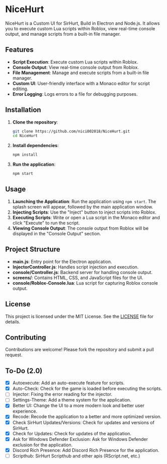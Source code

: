 # NiceHurt

NiceHurt is a Custom UI for SirHurt, Build in Electron and Node.js. It allows you to execute custom Lua scripts within Roblox, view real-time console output, and manage scripts from a built-in file manager.

## Features

- **Script Execution**: Execute custom Lua scripts within Roblox.
- **Console Output**: View real-time console output from Roblox.
- **File Management**: Manage and execute scripts from a built-in file manager.
- **Custom UI**: User-friendly interface with a Monaco editor for script editing.
- **Error Logging**: Logs errors to a file for debugging purposes.

## Installation

1. **Clone the repository**:

   ```bash
   git clone https://github.com/nici002018/NiceHurt.git
   cd NiceHurt
   ```

2. **Install dependencies**:

   ```bash
   npm install
   ```

3. **Run the application**:
   ```bash
   npm start
   ```

## Usage

1. **Launching the Application**: Run the application using `npm start`. The splash screen will appear, followed by the main application window.
2. **Injecting Scripts**: Use the "Inject" button to inject scripts into Roblox.
3. **Executing Scripts**: Write or open a Lua script in the Monaco editor and click "Execute" to run the script.
4. **Viewing Console Output**: The console output from Roblox will be displayed in the "Console Output" section.

## Project Structure

- **main.js**: Entry point for the Electron application.
- **InjectorController.js**: Handles script injection and execution.
- **console/Controller.js**: Backend server for handling console output.
- **screens/**: Contains HTML, CSS, and JavaScript files for the UI.
- **console/Roblox-Console.lua**: Lua script for capturing Roblox console output.

## License

This project is licensed under the MIT License. See the [LICENSE](./LICENSE) file for details.

## Contributing

Contributions are welcome! Please fork the repository and submit a pull request.

## To-Do (2.0)

- [x] Autoexecute: Add an auto-execute feature for scripts.
- [x] Auto-Check: Check for the game is loaded before executing the scripts.
- [ ] Injector: Fixing the error reading for the injector.
- [ ] Settings-Theme: Add a theme system for the application.
- [x] Better UI: Change the UI to a more modern look and better user experience.
- [x] Recode: Recode the application to a better and more optimized version.
- [x] Check SirHurt Updates/Versions: Check for updates and versions of SirHurt.
- [x] Check for Updates: Check for updates of the application.
- [x] Ask for Windows Defender Exclusion: Ask for Windows Defender exclusion for the application.
- [x] Discord Rich Presence: Add Discord Rich Presence for the application.
- [ ] Scripthub: SirHurt Scripthub and other apis (RScript.net, etc.)
